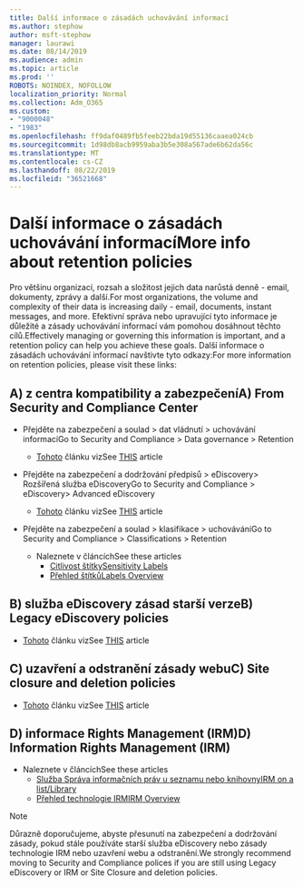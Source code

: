 ```yaml
---
title: Další informace o zásadách uchovávání informací
ms.author: stephow
author: msft-stephow
manager: laurawi
ms.date: 08/14/2019
ms.audience: admin
ms.topic: article
ms.prod: ''
ROBOTS: NOINDEX, NOFOLLOW
localization_priority: Normal
ms.collection: Adm_O365
ms.custom:
- "9000048"
- "1983"
ms.openlocfilehash: ff9daf0489fb5feeb22bda19d55136caaea024cb
ms.sourcegitcommit: 1d98db8acb9959aba3b5e308a567ade6b62da56c
ms.translationtype: MT
ms.contentlocale: cs-CZ
ms.lasthandoff: 08/22/2019
ms.locfileid: "36521668"
---
```

# <a name="more-info-about-retention-policies"></a><span data-ttu-id="6b9fc-102">Další informace o zásadách uchovávání informací</span><span class="sxs-lookup"><span data-stu-id="6b9fc-102">More info about retention policies</span></span>

<span data-ttu-id="6b9fc-103">Pro většinu organizací, rozsah a složitost jejich data narůstá denně - email, dokumenty, zprávy a další.</span><span class="sxs-lookup"><span data-stu-id="6b9fc-103">For most organizations, the volume and complexity of their data is increasing daily - email, documents, instant messages, and more.</span></span> <span data-ttu-id="6b9fc-104">Efektivní správa nebo upravující tyto informace je důležité a zásady uchovávání informací vám pomohou dosáhnout těchto cílů.</span><span class="sxs-lookup"><span data-stu-id="6b9fc-104">Effectively managing or governing this information is important, and a retention policy can help you achieve these goals.</span></span> <span data-ttu-id="6b9fc-105">Další informace o zásadách uchovávání informací navštivte tyto odkazy:</span><span class="sxs-lookup"><span data-stu-id="6b9fc-105">For more information on retention policies, please visit these links:</span></span>

## <a name="a-from-security-and-compliance-center"></a><span data-ttu-id="6b9fc-106">A) z centra kompatibility a zabezpečení</span><span class="sxs-lookup"><span data-stu-id="6b9fc-106">A) From Security and Compliance Center</span></span>

- <span data-ttu-id="6b9fc-107">Přejděte na zabezpečení a soulad > dat vládnutí > uchovávání informací</span><span class="sxs-lookup"><span data-stu-id="6b9fc-107">Go to Security and Compliance > Data governance > Retention</span></span>
  - <span data-ttu-id="6b9fc-108">[Tohoto](https://docs.microsoft.com/office365/securitycompliance/retention-policies) článku viz</span><span class="sxs-lookup"><span data-stu-id="6b9fc-108">See [THIS](https://docs.microsoft.com/office365/securitycompliance/retention-policies) article</span></span>

- <span data-ttu-id="6b9fc-109">Přejděte na zabezpečení a dodržování předpisů > eDiscovery> Rozšířená služba eDiscovery</span><span class="sxs-lookup"><span data-stu-id="6b9fc-109">Go to Security and Compliance > eDiscovery> Advanced eDiscovery</span></span> 
  - <span data-ttu-id="6b9fc-110">[Tohoto](https://docs.microsoft.com/office365/securitycompliance/ediscovery-cases) článku viz</span><span class="sxs-lookup"><span data-stu-id="6b9fc-110">See [THIS](https://docs.microsoft.com/office365/securitycompliance/ediscovery-cases) article</span></span>

- <span data-ttu-id="6b9fc-111">Přejděte na zabezpečení a soulad > klasifikace > uchovávání</span><span class="sxs-lookup"><span data-stu-id="6b9fc-111">Go to Security and Compliance > Classifications > Retention</span></span>
  - <span data-ttu-id="6b9fc-112">Naleznete v článcích</span><span class="sxs-lookup"><span data-stu-id="6b9fc-112">See these articles</span></span>
    - [<span data-ttu-id="6b9fc-113">Citlivost štítky</span><span class="sxs-lookup"><span data-stu-id="6b9fc-113">Sensitivity Labels</span></span>](https://docs.microsoft.com/office365/securitycompliance/sensitivity-labels)
    - [<span data-ttu-id="6b9fc-114">Přehled štítků</span><span class="sxs-lookup"><span data-stu-id="6b9fc-114">Labels Overview</span></span>](https://docs.microsoft.com/office365/securitycompliance/labels)

## <a name="b-legacy-ediscovery-policies"></a><span data-ttu-id="6b9fc-115">B) služba eDiscovery zásad starší verze</span><span class="sxs-lookup"><span data-stu-id="6b9fc-115">B) Legacy eDiscovery policies</span></span>

- <span data-ttu-id="6b9fc-116">[Tohoto](https://support.office.com/article/Set-up-an-eDiscovery-Center-in-SharePoint-Online-A18F8975-AA7F-43B4-A7D6-001D14744D8E) článku viz</span><span class="sxs-lookup"><span data-stu-id="6b9fc-116">See [THIS](https://support.office.com/article/Set-up-an-eDiscovery-Center-in-SharePoint-Online-A18F8975-AA7F-43B4-A7D6-001D14744D8E) article</span></span>

## <a name="c-site-closure-and-deletion-policies"></a><span data-ttu-id="6b9fc-117">C) uzavření a odstranění zásady webu</span><span class="sxs-lookup"><span data-stu-id="6b9fc-117">C) Site closure and deletion policies</span></span>

- <span data-ttu-id="6b9fc-118">[Tohoto](https://support.office.com/article/Use-policies-for-site-closure-and-deletion-A8280D82-27FD-48C5-9ADF-8A5431208BA5) článku viz</span><span class="sxs-lookup"><span data-stu-id="6b9fc-118">See [THIS](https://support.office.com/article/Use-policies-for-site-closure-and-deletion-A8280D82-27FD-48C5-9ADF-8A5431208BA5) article</span></span>  

## <a name="d-information-rights-management-irm"></a><span data-ttu-id="6b9fc-119">D) informace Rights Management (IRM)</span><span class="sxs-lookup"><span data-stu-id="6b9fc-119">D) Information Rights Management (IRM)</span></span>

- <span data-ttu-id="6b9fc-120">Naleznete v článcích</span><span class="sxs-lookup"><span data-stu-id="6b9fc-120">See these articles</span></span>
  - [<span data-ttu-id="6b9fc-121">Služba Správa informačních práv u seznamu nebo knihovny</span><span class="sxs-lookup"><span data-stu-id="6b9fc-121">IRM on a list/Library</span></span>](https://support.office.com/article/apply-information-rights-management-to-a-list-or-library-3bdb5c4e-94fc-4741-b02f-4e7cc3c54aa1)
  - [<span data-ttu-id="6b9fc-122">Přehled technologie IRM</span><span class="sxs-lookup"><span data-stu-id="6b9fc-122">IRM Overview</span></span>](https://support.office.com/article/create-and-apply-information-management-policies-eb501fe9-2ef6-4150-945a-65a6451ee9e9)

> [!Note]
> <span data-ttu-id="6b9fc-123">Důrazně doporučujeme, abyste přesunutí na zabezpečení a dodržování zásady, pokud stále používáte starší služba eDiscovery nebo zásady technologie IRM nebo uzavření webu a odstranění.</span><span class="sxs-lookup"><span data-stu-id="6b9fc-123">We strongly recommend moving to Security and Compliance polices if you are still using Legacy eDiscovery or IRM or Site Closure and deletion policies.</span></span>
